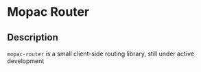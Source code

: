 # Mopac Router

## Description

`mopac-router` is a small client-side routing library, still under active development

